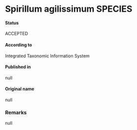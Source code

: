 Spirillum agilissimum SPECIES
=======

#### Status
ACCEPTED

#### According to
Integrated Taxonomic Information System

#### Published in
null

#### Original name
null

### Remarks
null